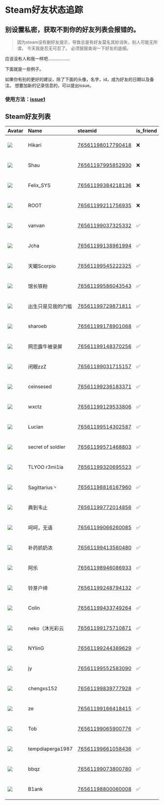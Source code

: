# Steam好友状态追踪
## 别设置私密，获取不到你的好友列表会报错的。

> 因为steam没有删好友提示，导致总是有好友莫名其妙消失，别人可能无所谓，
> 今天我是忍无可忍了。 必须狠狠查询一下好友的底细。

应该没有人和我一样吧………………

下面就是一些例子。

如果你有别的更好的建议，除了下面的头像，名字，id，成为好友的日期以及备注。 想要加新的记录信息的，可以提出issue。

### 使用方法：[issue1](https://github.com/systemannounce/SteamFriends/issues/1)

## Steam好友列表

| Avatar                                                                            | Name               | steamid                                                                     | is_friend   | BFD                 | Remark   | removed_time        |
|:----------------------------------------------------------------------------------|:-------------------|:----------------------------------------------------------------------------|:------------|:--------------------|:---------|:--------------------|
| ![](https://avatars.steamstatic.com/314b0b4dbe76d55da82a0dc829fde2fb2a91123b.jpg) | Hikari             | [76561198017790418](https://steamcommunity.com/profiles/76561198017790418/) | ❌           | 2025-07-06 05:15:52 |          | 2025-09-10 08:51:37 |
| ![](https://avatars.steamstatic.com/6c8706be53641a1f4a37077dc3f7c5661533c64c.jpg) | Shau               | [76561197995852930](https://steamcommunity.com/profiles/76561197995852930/) | ❌           | 2025-06-26 23:12:55 |          | 2025-06-28 08:56:17 |
| ![](https://avatars.steamstatic.com/d41abd4be0b3769e1919802da758591a11639b13.jpg) | Felix_SYS          | [76561199384218136](https://steamcommunity.com/profiles/76561199384218136/) | ❌           | 2022-08-14 01:06:38 |          | 2025-05-08 23:04:46 |
| ![](https://avatars.steamstatic.com/ef15d4fa577672454e11c4dc5fbfa9fc71722ede.jpg) | ROOT               | [76561199211756935](https://steamcommunity.com/profiles/76561199211756935/) | ❌           | 2021-10-02 11:23:03 |          | 2025-05-08 23:04:46 |
| ![](https://avatars.steamstatic.com/de7aed4299406a52b01b0fc087ec5eb1d380b7e7.jpg) | vanvan             | [76561199037325332](https://steamcommunity.com/profiles/76561199037325332/) | ✅           | 2023-03-12 13:01:55 |          |                     |
| ![](https://avatars.steamstatic.com/74b4e701d9c93e83ff8e0bd4793663690747a11f.jpg) | Jcha               | [76561199138961994](https://steamcommunity.com/profiles/76561199138961994/) | ✅           | 2021-03-10 12:41:15 |          |                     |
| ![](https://avatars.steamstatic.com/ff58bb4137385ca264bdb606a24b6e1c578582a4.jpg) | 天蝎Scorpio          | [76561199545222325](https://steamcommunity.com/profiles/76561199545222325/) | ✅           | 2024-12-18 12:47:45 |          |                     |
| ![](https://avatars.steamstatic.com/1c32813668a749a4838f10dfc733bf3876f0daa3.jpg) | 馆长铁粉               | [76561199586043543](https://steamcommunity.com/profiles/76561199586043543/) | ✅           | 2024-10-04 06:01:21 |          |                     |
| ![](https://avatars.steamstatic.com/123d7a009c399af16f168905d425b46e510c07ef.jpg) | 出生只是见我的门槛          | [76561199729871811](https://steamcommunity.com/profiles/76561199729871811/) | ✅           | 2025-06-22 05:29:29 |          |                     |
| ![](https://avatars.steamstatic.com/14fa45d90d1774068441651602af9b2de61890b4.jpg) | sharoeb            | [76561199178901068](https://steamcommunity.com/profiles/76561199178901068/) | ✅           | 2022-06-27 17:41:48 |          |                     |
| ![](https://avatars.steamstatic.com/9435d97acce1794438ef974ae6bf9ff514a97c0b.jpg) | 网恋露牛被录屏            | [76561199148370256](https://steamcommunity.com/profiles/76561199148370256/) | ✅           | 2025-09-29 12:37:41 |          |                     |
| ![](https://avatars.steamstatic.com/6c2b633c139de4afc84b08201b50900ee0abe5fd.jpg) | 闭眼zzZ              | [76561199031715157](https://steamcommunity.com/profiles/76561199031715157/) | ✅           | 2025-04-30 13:31:40 |          |                     |
| ![](https://avatars.steamstatic.com/de7aed4299406a52b01b0fc087ec5eb1d380b7e7.jpg) | ceinsesed          | [76561199236183371](https://steamcommunity.com/profiles/76561199236183371/) | ✅           | 2025-01-16 10:08:23 |          |                     |
| ![](https://avatars.steamstatic.com/14fa45d90d1774068441651602af9b2de61890b4.jpg) | wxctz              | [76561199129533806](https://steamcommunity.com/profiles/76561199129533806/) | ✅           | 2021-06-04 14:42:02 |          |                     |
| ![](https://avatars.steamstatic.com/de7aed4299406a52b01b0fc087ec5eb1d380b7e7.jpg) | Lucian             | [76561199514302587](https://steamcommunity.com/profiles/76561199514302587/) | ✅           | 2025-06-26 08:47:48 |          |                     |
| ![](https://avatars.steamstatic.com/fcf4e8e2eac256c85bd89fa03a0b107a501d7811.jpg) | secret of  soldier | [76561199571468803](https://steamcommunity.com/profiles/76561199571468803/) | ✅           | 2025-07-06 05:26:33 |          |                     |
| ![](https://avatars.steamstatic.com/bcf70ee2999b0c43c85a1c44e33ac07e5ae1ec93.jpg) | TLYOO r3mi1ia      | [76561199320695523](https://steamcommunity.com/profiles/76561199320695523/) | ✅           | 2025-08-17 08:04:17 |          |                     |
| ![](https://avatars.steamstatic.com/a0e112532e0f9d75ea8060b84d79fb4f8e7d83e3.jpg) | Sagittarius丶       | [76561198816167960](https://steamcommunity.com/profiles/76561198816167960/) | ✅           | 2021-05-29 10:45:36 |          |                     |
| ![](https://avatars.steamstatic.com/3a4e7c876deb3335d45c9f71dc50aeca9518842d.jpg) | 典到韦止               | [76561199772014856](https://steamcommunity.com/profiles/76561199772014856/) | ✅           | 2024-10-27 07:07:55 |          |                     |
| ![](https://avatars.steamstatic.com/b8a46e605a7f5247690dbc62e49748a47bf393da.jpg) | 呵呵，无语              | [76561199066260085](https://steamcommunity.com/profiles/76561199066260085/) | ✅           | 2024-09-16 15:40:54 |          |                     |
| ![](https://avatars.steamstatic.com/02824a7f6e98b080c3dafb134741aa49609895c0.jpg) | 补药抓奶浓              | [76561199413560480](https://steamcommunity.com/profiles/76561199413560480/) | ✅           | 2025-05-09 13:59:12 |          |                     |
| ![](https://avatars.steamstatic.com/fc5d8974fd3b0cd4519d382edd70e89172d6da5b.jpg) | 阿乐                 | [76561198946086933](https://steamcommunity.com/profiles/76561198946086933/) | ✅           | 2023-03-21 12:24:08 |          |                     |
| ![](https://avatars.steamstatic.com/148ff422f2245ab66abfeabf3f7506861d6b703b.jpg) | 铃芽户缔               | [76561199248794132](https://steamcommunity.com/profiles/76561199248794132/) | ✅           | 2023-07-23 09:33:35 |          |                     |
| ![](https://avatars.steamstatic.com/4f6e9a4ddc128238d985e546bec7ae199e2e8ab5.jpg) | Colin              | [76561199433749264](https://steamcommunity.com/profiles/76561199433749264/) | ✅           | 2023-01-03 16:37:40 |          |                     |
| ![](https://avatars.steamstatic.com/40bf29a0a7d3e4a36e64456677985317e46ff3de.jpg) | neko（沐光彩云          | [76561199175710871](https://steamcommunity.com/profiles/76561199175710871/) | ✅           | 2024-12-13 10:35:03 |          |                     |
| ![](https://avatars.steamstatic.com/8a39048679275704f55a7810f44a8d09625e9653.jpg) | NYlinG             | [76561199244389629](https://steamcommunity.com/profiles/76561199244389629/) | ✅           | 2022-05-15 12:20:53 |          |                     |
| ![](https://avatars.steamstatic.com/24dbda01b483bb7928f2f59140dccb85683da2b5.jpg) | jy                 | [76561199552583090](https://steamcommunity.com/profiles/76561199552583090/) | ✅           | 2025-09-20 13:41:22 |          |                     |
| ![](https://avatars.steamstatic.com/fef49e7fa7e1997310d705b2a6158ff8dc1cdfeb.jpg) | chengxs152         | [76561199839777928](https://steamcommunity.com/profiles/76561199839777928/) | ✅           | 2025-03-27 09:36:09 |          |                     |
| ![](https://avatars.steamstatic.com/b2732234f3fbed341c241f58e1848418941f7d92.jpg) | ze                 | [76561199166418415](https://steamcommunity.com/profiles/76561199166418415/) | ✅           | 2024-06-04 10:31:03 |          |                     |
| ![](https://avatars.steamstatic.com/63cd3f9a4bfa0be7d955c2792d6dae082814a4c3.jpg) | Tob                | [76561199065900776](https://steamcommunity.com/profiles/76561199065900776/) | ✅           | 2021-06-04 13:59:17 |          |                     |
| ![](https://avatars.steamstatic.com/fef49e7fa7e1997310d705b2a6158ff8dc1cdfeb.jpg) | tempdiaperga1987   | [76561199661058436](https://steamcommunity.com/profiles/76561199661058436/) | ✅           | 2024-06-25 09:37:43 |          |                     |
| ![](https://avatars.steamstatic.com/e370280a8a2883ac3b02c8155b60a6f59e59d022.jpg) | bbqz               | [76561199073800780](https://steamcommunity.com/profiles/76561199073800780/) | ✅           | 2025-02-11 08:48:30 |          |                     |
| ![](https://avatars.steamstatic.com/10de68abbf1f2ef8afd712f15d73ce1170dc9686.jpg) | B1ank              | [76561198800060008](https://steamcommunity.com/profiles/76561198800060008/) | ✅           | 2025-10-18 01:08:25 |          |                     |